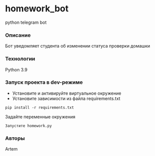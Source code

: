 # homework_bot
python telegram bot
### Описание
Бот уведомляет студента об изменении статуса проверки домашки
### Технологии
Python 3.9
### Запуск проекта в dev-режиме
- Установите и активируйте виртуальное окружение
- Установите зависимости из файла requirements.txt
```
pip install -r requirements.txt
```
Задайте переменные окружения
```
Запустите homework.py
```
### Авторы
Artem
